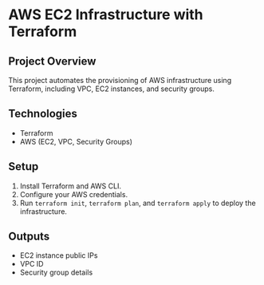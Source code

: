 # AWS EC2 Infrastructure with Terraform

## Project Overview
This project automates the provisioning of AWS infrastructure using Terraform, including VPC, EC2 instances, and security groups.

## Technologies
- Terraform
- AWS (EC2, VPC, Security Groups)

## Setup
1. Install Terraform and AWS CLI.
2. Configure your AWS credentials.
3. Run `terraform init`, `terraform plan`, and `terraform apply` to deploy the infrastructure.

## Outputs
- EC2 instance public IPs
- VPC ID
- Security group details
